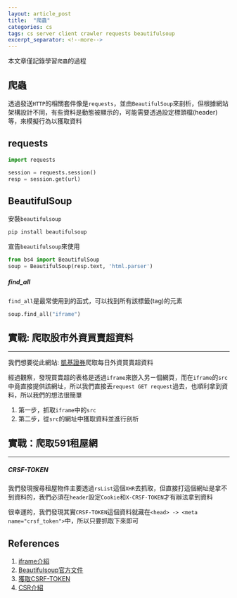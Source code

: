 ```yaml
---
layout: article_post
title:  "爬蟲"
categories: cs
tags: cs server client crawler requests beautifulsoup 
excerpt_separator: <!--more-->
---
```


本文章僅記錄學習`爬蟲`的過程

<!--more-->

## 爬蟲

透過發送`HTTP`的相關套件像是`requests`，並由`BeautifulSoup`來剖析，但根據網站架構設計不同，有些資料是動態被顯示的，可能需要透過設定標頭檔(header)等，來模擬行為以獲取資料

## requests

```python
import requests

session = requests.session()
resp = session.get(url)
```

## BeautifulSoup

安裝`beautifulsoup`

```bash
pip install beautifulsoup
```

宣告`beautifulsoup`來使用

```python
from bs4 import BeautifulSoup
soup = BeautifulSoup(resp.text, 'html.parser')
``` 

##### find_all

`find_all`是最常使用到的函式，可以找到所有該標籤(tag)的元素

```python
soup.find_all("iframe")
```

## 實戰: 爬取股市外資買賣超資料
---

我們想要從此網站: [凱基證券](https://www.kgieworld.com.tw/stock/stock_2_5_2_1.aspx?)爬取每日外資買賣超資料

經過觀察，發現買賣超的表格是透過`iframe`來嵌入另ㄧ個網頁，而在`iframe`的`src`中竟直接提供該網址，所以我們直接丟`request GET request`過去，也順利拿到資料，所以我們的想法很簡單

1. 第一步，抓取`iframe`中的`src`
2. 第二步，從`src`的網址中獲取資料並進行剖析

## 實戰：爬取591租屋網
---

##### CRSF-TOKEN

我們發現搜尋租屋物件主要透過`rsList`這個`XHR`去抓取，但直接打這個網址是拿不到資料的，我們必須在`header`設定`Cookie`和`X-CRSF-TOKEN`才有辦法拿到資料

很幸運的，我們發現其實`CRSF-TOKEN`這個資料就藏在`<head> -> <meta name="crsf_token">`中，所以只要抓取下來即可


## References

1. [iframe介紹](https://medium.com/@small2883/iframe介紹-深入了解-iframe有那些缺點-iframe傳值問題-579e6c113436)
2. [Beautifulsoup官方文件](https://www.crummy.com/software/BeautifulSoup/bs4/doc/#calling-a-tag-is-like-calling-find-all)
3. [獲取CSRF-TOKEN](https://blog.csdn.net/xixi880928/article/details/78339157)
4. [CSR介紹](https://blog.techbridge.cc/2017/02/25/csrf-introduction/)
